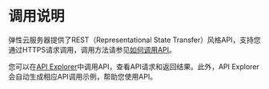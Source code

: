 # 调用说明<a name="ZH-CN_TOPIC_0170927998"></a>

弹性云服务器提供了REST（Representational State Transfer）风格API，支持您通过HTTPS请求调用，调用方法请参见[如何调用API](如何调用API.md)。

您可以在[API Explorer](https://apiexplorer.developer.huaweicloud.com/apiexplorer/doc?product=ECS)中调用API，查看API请求和返回结果。此外，API Explorer会自动生成相应API调用示例，帮助您使用API。

